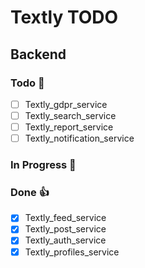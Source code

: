 # Textly TODO

## Backend
### Todo 📝



- [ ] Textly_gdpr_service
- [ ] Textly_search_service
- [ ] Textly_report_service
- [ ] Textly_notification_service

### In Progress 👷



### Done 👍

- [x] Textly_feed_service
- [x] Textly_post_service
- [x] Textly_auth_service
- [x] Textly_profiles_service